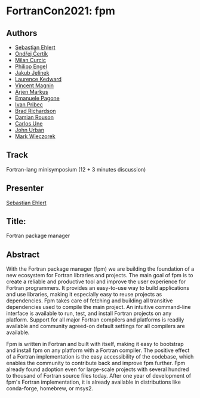 # FortranCon2021: fpm

## Authors

- [Sebastian Ehlert](https://github.com/awvwgk)
- [Ondřej Čertík](https://github.com/certik)
- [Milan Curcic](https://github.com/milancurcic)
- [Philipp Engel](https://github.com/interkosmos)
- [Jakub Jelínek](https://github.com/kubajj)
- [Laurence Kedward](https://github.com/lkedward)
- [Vincent Magnin](https://github.com/vmagnin)
- [Arjen Markus](https://github.com/arjenmarkus)
- [Emanuele Pagone](https://github.com/epagone)
- [Ivan Pribec](https://github.com/ivan-pi)
- [Brad Richardson](https://github.com/everythingfunctional)
- [Damian Rouson](https://github.com/rouson)
- [Carlos Une](https://github.com/brocolis)
- [John Urban](https://github.com/urbanjost)
- [Mark Wieczorek](https://github.com/MarkWieczorek)

## Track

Fortran-lang minisymposium (12 + 3 minutes discussion)

## Presenter

[Sebastian Ehlert](https://github.com/awvwgk)

## Title:

Fortran package manager

## Abstract

With the Fortran package manager (fpm) we are building the foundation of a new ecosystem for Fortran libraries and projects.
The main goal of fpm is to create a reliable and productive tool and improve the user experience for Fortran programmers. 
It provides an easy-to-use way to build applications and use libraries, making it especially easy to reuse projects as dependencies.
Fpm takes care of fetching and building all transitive dependencies used to compile the main project.
An intuitive command-line interface is available to run, test, and install Fortran projects on any platform.
Support for all major Fortran compilers and platforms is readily available and community agreed-on default settings for all compilers are available.

Fpm is written in Fortran and built with itself, making it easy to bootstrap and install fpm on any platform with a Fortran compiler.
The positive effect of a Fortran implementation is the easy accessibility of the codebase, which enables the community to contribute back and improve fpm further.
Fpm already found adoption even for large-scale projects with several hundred to thousand of Fortran source files today.
After one year of development of fpm's Fortran implementation, it is already available in distributions like conda-forge, homebrew, or msys2.
